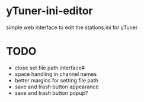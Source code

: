 # yTuner-ini-editor
simple web interface to edit the stations.ini for yTuner

# TODO
- close set file path interface#
- space handling in channel names
- better margins for setting file path
- save and trash button appearance
- save and trash button popup?